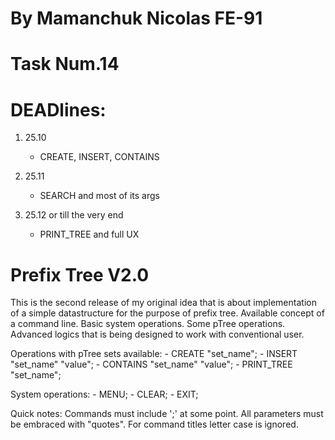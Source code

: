 # By Mamanchuk Nicolas FE-91

# Task Num.14

# DEADlines:
1. 25.10
    - CREATE, INSERT, CONTAINS

2. 25.11
    - SEARCH and most of its args
    
3. 25.12 or till the very end
    - PRINT_TREE and full UX

# Prefix Tree V2.0
This is the second release of my original idea that is about implementation of a simple datastructure for the purpose of prefix tree.
Available concept of a command line.
Basic system operations. Some pTree operations.
Advanced logics that is being designed to work with conventional user.

Operations with pTree sets available:
	- CREATE "set_name"; 
    - INSERT "set_name" "value";
    - CONTAINS "set_name" "value";
    - PRINT_TREE "set_name";

System operations:
    - MENU;
    - CLEAR;
    - EXIT;

Quick notes:
    Commands must include ';' at some point.
    All parameters must be embraced with "quotes".
    For command titles letter case is ignored.



